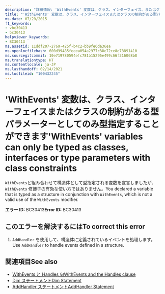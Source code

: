 ```yaml
---
description: "詳細情報: 'WithEvents' 変数は、クラス、インターフェイス、またはクラスの制約がある型パラメーターとしてのみ型指定することができます"
title: "'WithEvents' 変数は、クラス、インターフェイスまたはクラスの制約がある型パラメーターとしてのみ型指定することができます"
ms.date: 07/20/2015
f1_keywords:
- vbc30413
- bc30413
helpviewer_keywords:
- BC30413
ms.assetid: 11ddf207-2760-425f-b4c2-bb9fe6da36ea
ms.openlocfilehash: 600d99485feeea054a2977c38e72ce8c78891410
ms.sourcegitcommit: 10e719780594efc781b15295e499c66f316068b8
ms.translationtype: HT
ms.contentlocale: ja-JP
ms.lasthandoff: 02/14/2021
ms.locfileid: "100432245"
---
```

# <a name="withevents-variables-can-only-be-typed-as-classes-interfaces-or-type-parameters-with-class-constraints"></a><span data-ttu-id="55147-103">'WithEvents' 変数は、クラス、インターフェイスまたはクラスの制約がある型パラメーターとしてのみ型指定することができます</span><span class="sxs-lookup"><span data-stu-id="55147-103">'WithEvents' variables can only be typed as classes, interfaces or type parameters with class constraints</span></span>

<span data-ttu-id="55147-104">`WithEvents`と組み合わせて構造体として型指定される変数を宣言しましたが、 `WithEvents` 修飾子の有効な使い方ではありません。</span><span class="sxs-lookup"><span data-stu-id="55147-104">You declared a variable that is typed as a structure in conjunction with `WithEvents`, which is not a valid use of the `WithEvents` modifier.</span></span>  
  
 <span data-ttu-id="55147-105">**エラー ID:** BC30413</span><span class="sxs-lookup"><span data-stu-id="55147-105">**Error ID:** BC30413</span></span>  
  
## <a name="to-correct-this-error"></a><span data-ttu-id="55147-106">このエラーを解決するには</span><span class="sxs-lookup"><span data-stu-id="55147-106">To correct this error</span></span>  
  
1. <span data-ttu-id="55147-107">`AddHandler` を使用して、構造体に定義されているイベントを処理します。</span><span class="sxs-lookup"><span data-stu-id="55147-107">Use `AddHandler` to handle events defined in a structure.</span></span>  
  
## <a name="see-also"></a><span data-ttu-id="55147-108">関連項目</span><span class="sxs-lookup"><span data-stu-id="55147-108">See also</span></span>

- [<span data-ttu-id="55147-109">WithEvents と Handles 句</span><span class="sxs-lookup"><span data-stu-id="55147-109">WithEvents and the Handles clause</span></span>](../programming-guide/language-features/events/index.md#withevents-and-the-handles-clause)
- [<span data-ttu-id="55147-110">Dim ステートメント</span><span class="sxs-lookup"><span data-stu-id="55147-110">Dim Statement</span></span>](../language-reference/statements/dim-statement.md)
- [<span data-ttu-id="55147-111">AddHandler ステートメント</span><span class="sxs-lookup"><span data-stu-id="55147-111">AddHandler Statement</span></span>](../language-reference/statements/addhandler-statement.md)
